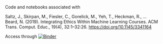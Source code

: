 Code and notebooks associated with 

Saltz, J., Skirpan, M., Fiesler, C., Gorelick, M., Yeh, T., Heckman, R., … Beard, N. (2019). Integrating Ethics Within Machine Learning Courses. ACM Trans. Comput. Educ., 19(4), 32:1–32:26. https://doi.org/10.1145/3341164

Access through [![Binder](https://mybinder.org/badge_logo.svg)](https://mybinder.org/v2/gh/ProbableModels/acm_paper_2018/master)
